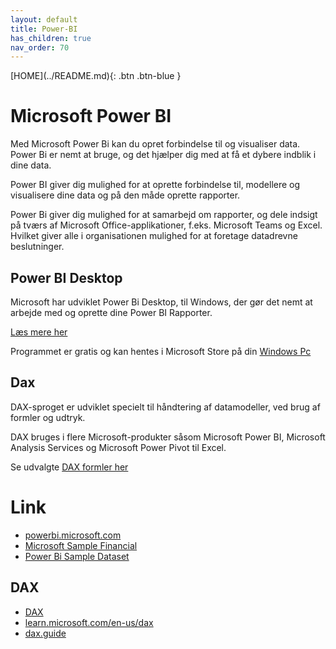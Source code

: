 ```yaml
---
layout: default
title: Power-BI
has_children: true
nav_order: 70
---
```


<span class="fs-1">
[HOME](../README.md){: .btn .btn-blue }
</span>

# Microsoft Power BI
Med Microsoft Power Bi kan du opret forbindelse til og visualiser data. Power Bi er nemt at bruge, og det hjælper dig med at få et dybere indblik i dine data.

Power BI giver dig mulighed for at oprette forbindelse til, modellere og visualisere dine data og på den måde oprette rapporter. 

Power Bi giver dig mulighed for at samarbejd om rapporter, og dele indsigt på tværs af Microsoft Office-applikationer, f.eks. Microsoft Teams og Excel. Hvilket giver alle i organisationen mulighed for at foretage datadrevne beslutninger.

## Power BI Desktop
Microsoft har udviklet Power Bi Desktop, til Windows, der gør det nemt at arbejde med og oprette dine Power BI Rapporter.

[Læs mere her](https://powerbi.microsoft.com/en-us/desktop/)

Programmet er gratis og kan hentes i Microsoft Store på din [Windows Pc](https://aka.ms/pbidesktopstore)

## Dax
DAX-sproget er udviklet specielt til håndtering af datamodeller, ved brug af formler og udtryk. 

DAX bruges i flere Microsoft-produkter såsom Microsoft Power BI, Microsoft Analysis Services og Microsoft Power Pivot til Excel.

Se udvalgte [DAX formler her](./dax.md)

# Link
- [powerbi.microsoft.com](https://powerbi.microsoft.com/da-dk/)
- [Microsoft Sample Financial](microsoft-sampel-financial.md)
- [Power Bi Sample Dataset](power_bi_sample-dataset.md)

## DAX
- [DAX](dax.md)
- [learn.microsoft.com/en-us/dax](https://learn.microsoft.com/en-us/dax)
- [dax.guide](https://dax.guide)
